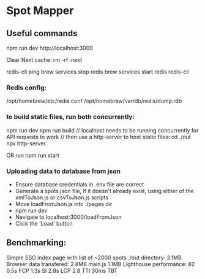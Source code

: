 # Spot Mapper

## Useful commands

npm run dev
http://localhost:3000

Clear Next cache:
rm -rf .next

redis-cli ping
brew services stop redis
brew services start redis
redis-cli

### Redis config:

/opt/homebrew/etc/redis.conf
/opt/homebrew/var/db/redis/dump.rdb

### to build static files, run both concurrently:

npm run dev
npm run build // localhost needs to be running concurrently for API requests to work
// then use a http-server to host static files:
cd ./out
npx http-server

OR run
npm run start

### Uploading data to database from json

- Ensure database credentials in .env file are correct
- Generate a spots.json file, if it doesn't already exist, using either of the xmlToJson.js or csvToJson.js scripts
- Move loadFromJson.js into ./pages dir
- npm run dev
- Navigate to localhost:3000/loadFromJson
- Click the 'Load' button

## Benchmarking:

Simple SSG index page with list of ~2000 spots
./out directory: 3.1MB
Browser data transfered: 2.8MB
main.js 1.1MB
Lighthouse performance: 82
0.5s FCP
1.3s SI
2.8s LCP
2.8 TTI
30ms TBT
